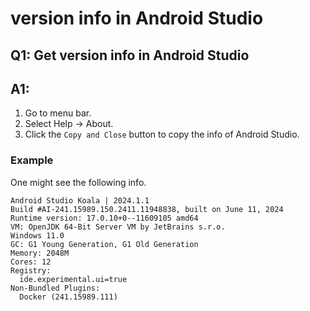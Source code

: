 # version info in Android Studio
## Q1: Get version info in Android Studio
## A1: 
1. Go to menu bar.
2. Select Help -> About.
3. Click the `Copy and Close` button to copy the info of Android Studio.

### Example
One might see the following info.

```
Android Studio Koala | 2024.1.1
Build #AI-241.15989.150.2411.11948838, built on June 11, 2024
Runtime version: 17.0.10+0--11609105 amd64
VM: OpenJDK 64-Bit Server VM by JetBrains s.r.o.
Windows 11.0
GC: G1 Young Generation, G1 Old Generation
Memory: 2048M
Cores: 12
Registry:
  ide.experimental.ui=true
Non-Bundled Plugins:
  Docker (241.15989.111)
```

